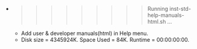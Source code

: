 * >>>>>>>>> Running inst-std-help-manuals-html.sh ...
  * Add user & developer manuals(html) in Help menu.
  * Disk size = 4345924K. Space Used = 84K. Runtime = 00:00:00:00.
